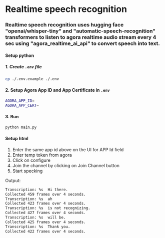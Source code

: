 # Realtime speech recognition

### Realtime speech recognition uses hugging face "openai/whisper-tiny" and "automatic-speech-recognition" transformers to listen to agora realtime audio stream every 4 sec using "agora_realtime_ai_api" to convert speech into text.

#### Setup python

##### 1. Create `.env` file

```bash
cp ./.env.example ./.env
```

#### 2. Setup Agora App ID and App Certificate in `.env`

```bash
AGORA_APP_ID=
AGORA_APP_CERT=
```

#### 3. Run

```bash
python main.py
```

#### Setup html

1. Enter the same app id above on the UI for APP Id field
2. Enter temp token from agora
3. Click on configure
4. Join the channel by clicking on Join Channel button
5. Start specking

Output:

```bash
Transcription: %s  Hi there.
Collected 459 frames over 4 seconds.
Transcription: %s  ah
Collected 423 frames over 4 seconds.
Transcription: %s  is not recognizing.
Collected 427 frames over 4 seconds.
Transcription: %s  will be.
Collected 425 frames over 4 seconds.
Transcription: %s  Thank you.
Collected 422 frames over 4 seconds.
```
